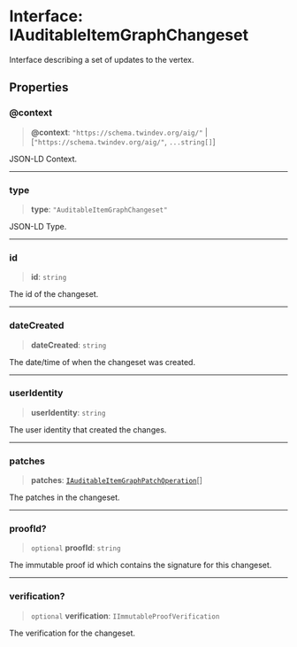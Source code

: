# Interface: IAuditableItemGraphChangeset

Interface describing a set of updates to the vertex.

## Properties

### @context

> **@context**: `"https://schema.twindev.org/aig/"` \| \[`"https://schema.twindev.org/aig/"`, `...string[]`\]

JSON-LD Context.

***

### type

> **type**: `"AuditableItemGraphChangeset"`

JSON-LD Type.

***

### id

> **id**: `string`

The id of the changeset.

***

### dateCreated

> **dateCreated**: `string`

The date/time of when the changeset was created.

***

### userIdentity

> **userIdentity**: `string`

The user identity that created the changes.

***

### patches

> **patches**: [`IAuditableItemGraphPatchOperation`](IAuditableItemGraphPatchOperation.md)[]

The patches in the changeset.

***

### proofId?

> `optional` **proofId**: `string`

The immutable proof id which contains the signature for this changeset.

***

### verification?

> `optional` **verification**: `IImmutableProofVerification`

The verification for the changeset.
